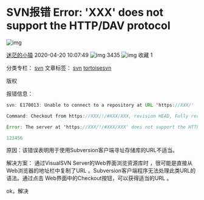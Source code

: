 # SVN报错 Error: 'XXX' does not support the HTTP/DAV protocol

![img](https://csdnimg.cn/release/blogv2/dist/pc/img/original.png)

[迷茫的小猿](https://me.csdn.net/weixin_43747076) 2020-04-20 10:07:49 ![img](https://csdnimg.cn/release/blogv2/dist/pc/img/articleReadEyes.png) 3435 ![img](https://csdnimg.cn/release/blogv2/dist/pc/img/tobarCollect.png) 收藏 1

分类专栏： [svn](https://blog.csdn.net/weixin_43747076/category_9925226.html) 文章标签： [svn](https://www.csdn.net/gather_2f/MtTaEg0sMDcwNzYtYmxvZwO0O0OO0O0O.html) [tortoisesvn](https://www.csdn.net/gather_24/MtTaEg0sNTA2NjgtYmxvZwO0O0OO0O0O.html)

版权

报错信息：

```java
svn: E170013: Unable to connect to a repository at URL 'https://XXX/'

Command: Checkout from https://XXX/!/#XXX/XXX, revision HEAD, Fully recursive, Externals included  

Error: The server at 'https://XXX/!/#XXX/XXX' does not support the HTTP/DAV protocol  

123456
```

原因：该错误表明用于使用Subversion客户端寻址存储库的URL不适当。

解决方案： 通过VisualSVN Server的Web界面浏览资源库时 ，很可能是直接从Web浏览器的地址栏中复制了URL 。Subversion客户端程序无法处理此类URL的语法。通过点击 Web界面中的Checkout按钮，可以获得适当的URL 。

ok，解决

